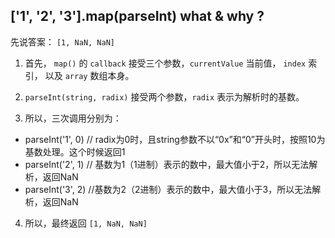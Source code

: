 

## ['1', '2', '3'].map(parseInt) what & why ?

先说答案： `[1, NaN, NaN]`

1. 首先， `map()` 的 `callback` 接受三个参数，`currentValue` 当前值， `index` 索引， 以及 `array` 数组本身。

2. `parseInt(string, radix)` 接受两个参数，`radix` 表示为解析时的基数。

3. 所以，三次调用分别为：

- parseInt('1', 0)   // radix为0时，且string参数不以“0x”和“0”开头时，按照10为基数处理。这个时候返回1
- parseInt('2', 1)   // 基数为1（1进制）表示的数中，最大值小于2，所以无法解析，返回NaN
- parseInt('3', 2)   //基数为2（2进制）表示的数中，最大值小于3，所以无法解析，返回NaN

4. 所以，最终返回 `[1, NaN, NaN]`

## 


 


